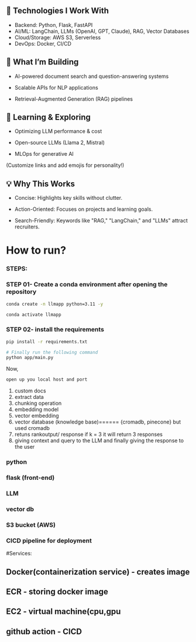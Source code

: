
## 🔧 Technologies I Work With

* Backend: Python, Flask, FastAPI
* AI/ML: LangChain, LLMs (OpenAI, GPT, Claude), RAG, Vector Databases
* Cloud/Storage: AWS S3, Serverless
* DevOps: Docker, CI/CD

## 🚀 What I’m Building
* AI-powered document search and question-answering systems

* Scalable APIs for NLP applications

* Retrieval-Augmented Generation (RAG) pipelines

## 🌱 Learning & Exploring
* Optimizing LLM performance & cost

* Open-source LLMs (Llama 2, Mistral)

* MLOps for generative AI 

(Customize links and add emojis for personality!)

## 💡 Why This Works
* Concise: Highlights key skills without clutter.

* Action-Oriented: Focuses on projects and learning goals.

* Search-Friendly: Keywords like "RAG," "LangChain," and "LLMs" attract recruiters.

# How to run?

### STEPS:

### STEP 01- Create a conda environment after opening the repository

```bash
conda create -n llmapp python=3.11 -y
```

```bash
conda activate llmapp
```


### STEP 02- install the requirements
```bash
pip install -r requirements.txt
```


```bash
# Finally run the following command
python app/main.py
```

Now,
```bash
open up you local host and port
```



1) custom docs
2) extract data
3) chunking operation
4) embedding model
4) vector embedding
5) vector database (knowledge base)====== {cromadb, pinecone}  but used cromadb
6) retuns rankoutput/ response if k = 3 it will return 3 responses
7) giving context and query to the LLM and finally giving the response to the user


###  python
### flask (front-end)
### LLM 
### vector db
### S3 bucket (AWS)
### CICD pipeline for deployment

#Services:
## Docker(containerization service) - creates image
## ECR - storing docker image
## EC2 - virtual machine(cpu,gpu
## github action - CICD



